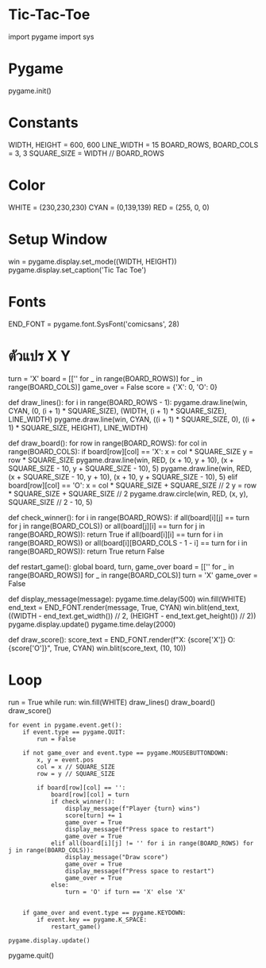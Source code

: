 # Tic-Tac-Toe
import pygame
import sys

# Pygame
pygame.init()

# Constants
WIDTH, HEIGHT = 600, 600
LINE_WIDTH = 15
BOARD_ROWS, BOARD_COLS = 3, 3
SQUARE_SIZE = WIDTH // BOARD_ROWS

# Color
WHITE = (230,230,230)
CYAN = (0,139,139)
RED = (255, 0, 0)

# Setup Window
win = pygame.display.set_mode((WIDTH, HEIGHT))
pygame.display.set_caption('Tic Tac Toe')

# Fonts
END_FONT = pygame.font.SysFont('comicsans', 28)

# ตัวแปร X Y
turn = 'X'
board = [['' for _ in range(BOARD_ROWS)] for _ in range(BOARD_COLS)]
game_over = False
score = {'X': 0, 'O': 0}

def draw_lines():
    for i in range(BOARD_ROWS - 1):
        pygame.draw.line(win, CYAN, (0, (i + 1) * SQUARE_SIZE), (WIDTH, (i + 1) * SQUARE_SIZE), LINE_WIDTH)
        pygame.draw.line(win, CYAN, ((i + 1) * SQUARE_SIZE, 0), ((i + 1) * SQUARE_SIZE, HEIGHT), LINE_WIDTH)

def draw_board():
    for row in range(BOARD_ROWS):
        for col in range(BOARD_COLS):
            if board[row][col] == 'X':
                x = col * SQUARE_SIZE
                y = row * SQUARE_SIZE
                pygame.draw.line(win, RED, (x + 10, y + 10), (x + SQUARE_SIZE - 10, y + SQUARE_SIZE - 10), 5)
                pygame.draw.line(win, RED, (x + SQUARE_SIZE - 10, y + 10), (x + 10, y + SQUARE_SIZE - 10), 5)
            elif board[row][col] == 'O':
                x = col * SQUARE_SIZE + SQUARE_SIZE // 2
                y = row * SQUARE_SIZE + SQUARE_SIZE // 2
                pygame.draw.circle(win, RED, (x, y), SQUARE_SIZE // 2 - 10, 5)

def check_winner():
    for i in range(BOARD_ROWS):
        if all(board[i][j] == turn for j in range(BOARD_COLS)) or all(board[j][i] == turn for j in range(BOARD_ROWS)):
            return True
    if all(board[i][i] == turn for i in range(BOARD_ROWS)) or all(board[i][BOARD_COLS - 1 - i] == turn for i in range(BOARD_ROWS)):
        return True
    return False

def restart_game():
    global board, turn, game_over
    board = [['' for _ in range(BOARD_ROWS)] for _ in range(BOARD_COLS)]
    turn = 'X'
    game_over = False

def display_message(message):
    pygame.time.delay(500)
    win.fill(WHITE)
    end_text = END_FONT.render(message, True, CYAN)
    win.blit(end_text, ((WIDTH - end_text.get_width()) // 2, (HEIGHT - end_text.get_height()) // 2))
    pygame.display.update()
    pygame.time.delay(2000)

def draw_score():
    score_text = END_FONT.render(f"X: {score['X']}  O: {score['O']}", True, CYAN)
    win.blit(score_text, (10, 10))

# Loop
run = True
while run:
    win.fill(WHITE)
    draw_lines()
    draw_board()
    draw_score()

    for event in pygame.event.get():
        if event.type == pygame.QUIT:
            run = False

        if not game_over and event.type == pygame.MOUSEBUTTONDOWN:
            x, y = event.pos
            col = x // SQUARE_SIZE
            row = y // SQUARE_SIZE

            if board[row][col] == '':
                board[row][col] = turn
                if check_winner():
                    display_message(f"Player {turn} wins")
                    score[turn] += 1
                    game_over = True
                    display_message(f"Press space to restart")
                    game_over = True
                elif all(board[i][j] != '' for i in range(BOARD_ROWS) for j in range(BOARD_COLS)):
                    display_message("Draw score")
                    game_over = True
                    display_message(f"Press space to restart")
                    game_over = True
                else:
                    turn = 'O' if turn == 'X' else 'X'
                    

        if game_over and event.type == pygame.KEYDOWN:
            if event.key == pygame.K_SPACE:
                restart_game()

    pygame.display.update()

pygame.quit()
